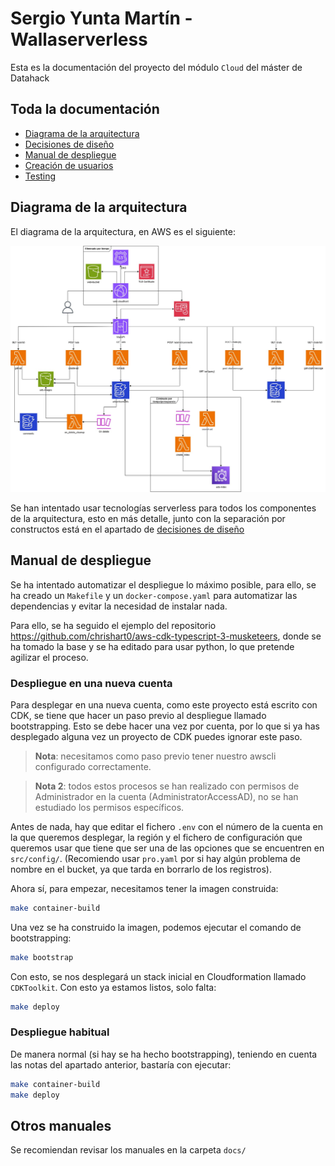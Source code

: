 # Sergio Yunta Martín - Wallaserverless

Esta es la documentación del proyecto del módulo `Cloud` del máster de Datahack  

## Toda la documentación

- [Diagrama de la arquitectura](#diagrama-de-la-arquitectura)
- [Decisiones de diseño](docs/decisiones_de_diseno.md)
- [Manual de despliegue](#manual-de-despliegue)
- [Creación de usuarios](docs/creacion_usuarios.md)
- [Testing](docs/testing.md)


## Diagrama de la arquitectura
El diagrama de la arquitectura, en AWS es el siguiente:

![Arquitectura_AWS_v3](docs/img/Arquitectura-cloud-SergioYunta-v3.jpg)

Se han intentado usar tecnologías serverless para todos los componentes de la arquitectura, esto en más detalle, junto con la separación por constructos está en el apartado de [decisiones de diseño](docs/decisiones_de_diseño.md)

## Manual de despliegue
Se ha intentado automatizar el despliegue lo máximo posible, para ello, se ha creado un `Makefile` y un `docker-compose.yaml` para automatizar las dependencias y evitar la necesidad de instalar nada.

Para ello, se ha seguido el ejemplo del repositorio https://github.com/chrishart0/aws-cdk-typescript-3-musketeers, donde se ha tomado la base y se ha editado para usar python, lo que pretende agilizar el proceso.

### Despliegue en una nueva cuenta
Para desplegar en una nueva cuenta, como este proyecto está escrito con CDK, se tiene que hacer un paso previo al despliegue llamado bootstrapping. Esto se debe hacer una vez por cuenta, por lo que si ya has desplegado alguna vez un proyecto de CDK puedes ignorar este paso.

> **Nota**: necesitamos como paso previo tener nuestro awscli configurado correctamente.

> **Nota 2**: todos estos procesos se han realizado con permisos de Administrador en la cuenta (AdministratorAccessAD), no se han estudiado los permisos específicos.

Antes de nada, hay que editar el fichero `.env` con el número de la cuenta en la que queremos desplegar, la región y el fichero de configuración que queremos usar que tiene que ser una de las opciones que se encuentren en `src/config/`. (Recomiendo usar `pro.yaml` por si hay algún problema de nombre en el bucket, ya que tarda en borrarlo de los registros).

Ahora sí, para empezar, necesitamos tener la imagen construida:

```bash
make container-build
```

Una vez se ha construido la imagen, podemos ejecutar el comando de bootstrapping:

```bash
make bootstrap
```

Con esto, se nos desplegará un stack inicial en Cloudformation llamado `CDKToolkit`. Con esto ya estamos listos, solo falta:

```bash
make deploy
```

### Despliegue habitual
De manera normal (si hay se ha hecho bootstrapping), teniendo en cuenta las notas del apartado anterior, bastaría con ejecutar:

```bash
make container-build
make deploy
```

## Otros manuales
Se recomiendan revisar los manuales en la carpeta `docs/`


